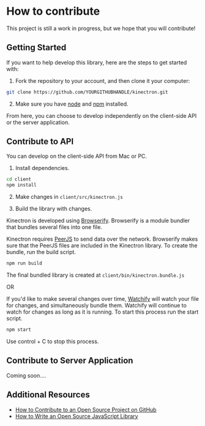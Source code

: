 # How to contribute

This project is still a work in progress, but we hope that you will contribute!

## Getting Started 

If you want to help develop this library, here are the steps to get started with:

1. Fork the repository to your account, and then clone it your computer:
```bash
git clone https://github.com/YOURGITHUBHANDLE/kinectron.git
```

2. Make sure you have [node](https://nodejs.org/) and [npm](https://www.npmjs.com/) installed. 

From here, you can choose to develop independently on the client-side API or the server application. 

## Contribute to API

You can develop on the client-side API from Mac or PC. 

1. Install dependencies.

```bash
cd client 
npm install
```

2. Make changes in ```client/src/kinectron.js``` 

3. Build the library with changes.

Kinectron is developed using [Browserify](http://browserify.org/). Browserify is a module bundler that bundles several files into one file. 

Kinectron requires [PeerJS](http://peerjs.com/) to send data over the network. Browserify makes sure that the PeerJS files are included in the Kinectron library. To create the bundle, run the build script.

```bash 
npm run build
```
The final bundled library is created at ```client/bin/kinectron.bundle.js```

OR 

If you'd like to make several changes over time, [Watchify](https://github.com/browserify/watchify) will watch your file for changes, and simultaneously bundle them. Watchify will continue to watch for changes as long as it is running. To start this process run the start script. 

```bash
npm start 
```

Use control + C to stop this process. 

## Contribute to Server Application 

Coming soon....

## Additional Resources

- [How to Contribute to an Open Source Project on GitHub](https://egghead.io/courses/how-to-contribute-to-an-open-source-project-on-github)
- [How to Write an Open Source JavaScript Library](https://egghead.io/courses/how-to-write-an-open-source-javascript-library)
